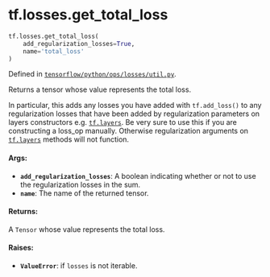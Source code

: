 <div itemscope itemtype="http://developers.google.com/ReferenceObject">
<meta itemprop="name" content="tf.losses.get_total_loss" />
<meta itemprop="path" content="Stable" />
</div>

# tf.losses.get_total_loss

``` python
tf.losses.get_total_loss(
    add_regularization_losses=True,
    name='total_loss'
)
```



Defined in [`tensorflow/python/ops/losses/util.py`](/code/stable/tensorflow/python/ops/losses/util.py).

Returns a tensor whose value represents the total loss.

In particular, this adds any losses you have added with `tf.add_loss()` to
any regularization losses that have been added by regularization parameters
on layers constructors e.g. <a href="../../tf/layers.md"><code>tf.layers</code></a>. Be very sure to use this if you
are constructing a loss_op manually. Otherwise regularization arguments
on <a href="../../tf/layers.md"><code>tf.layers</code></a> methods will not function.

#### Args:

* <b>`add_regularization_losses`</b>: A boolean indicating whether or not to use the
    regularization losses in the sum.
* <b>`name`</b>: The name of the returned tensor.


#### Returns:

A `Tensor` whose value represents the total loss.


#### Raises:

* <b>`ValueError`</b>: if `losses` is not iterable.